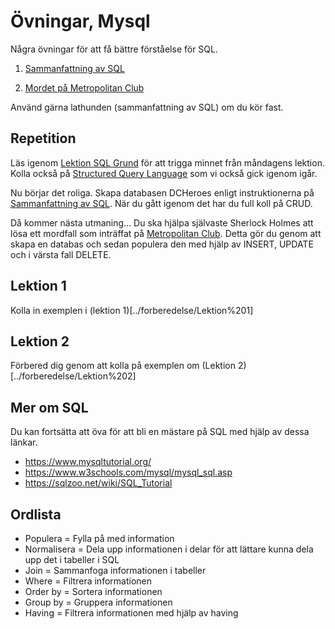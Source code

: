 # Övningar, Mysql

Några övningar för att få bättre förståelse för SQL.

1. [Sammanfattning av SQL](./dox/Sammanfattning%20av%20SQL.pdf)

2. [Mordet på Metropolitan Club](./dox/Mordet%20på%20Metropolitan%20Club.pdf)

Använd gärna lathunden (sammanfattning av SQL) om du kör fast.


## Repetition

Läs igenom [Lektion SQL Grund](../../lektioner/2022-03-15/Lektion%20SQL%20Grund.pdf) för att trigga minnet från måndagens lektion. Kolla också på [Structured Query Language](../../lektioner/2022-03-15/Structured%20Query%20Language.pdf) som vi också gick igenom igår.

Nu börjar det roliga.
Skapa databasen DCHeroes enligt instruktionerna på [Sammanfattning av SQL](./dox/Sammanfattning%20av%20SQL.pdf). När du gått igenom det har du full koll på CRUD. 

Då kommer nästa utmaning... Du ska hjälpa självaste Sherlock Holmes att lösa ett mordfall som inträffat på [Metropolitan Club](./dox/Mordet%20på%20Metropolitan%20Club.pdf). Detta gör du genom att skapa en databas och sedan populera den med hjälp av INSERT, UPDATE och i värsta fall DELETE.

## Lektion 1
Kolla in exemplen i (lektion 1)[../forberedelse/Lektion%201]

## Lektion 2
Förbered dig genom att kolla på exemplen om (Lektion 2)[../forberedelse/Lektion%202]

## Mer om SQL
Du kan fortsätta att öva för att bli en mästare på SQL med hjälp av dessa länkar.

- https://www.mysqltutorial.org/
- https://www.w3schools.com/mysql/mysql_sql.asp
- https://sqlzoo.net/wiki/SQL_Tutorial 

## Ordlista
- Populera = Fylla på med information
- Normalisera = Dela upp informationen i delar för att lättare kunna dela upp det i tabeller i SQL
- Join = Sammanfoga informationen i tabeller
- Where = Filtrera informationen 
- Order by = Sortera informationen
- Group by = Gruppera informationen
- Having = Filtrera informationen med hjälp av having
